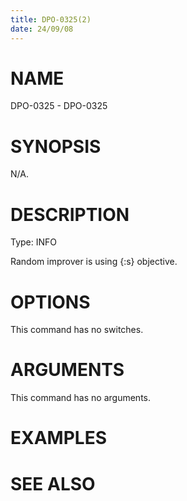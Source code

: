 ```yaml
---
title: DPO-0325(2)
date: 24/09/08
---
```


# NAME

DPO-0325 - DPO-0325

# SYNOPSIS

N/A.

# DESCRIPTION

Type: INFO

Random improver is using {:s} objective.

# OPTIONS

This command has no switches.

# ARGUMENTS

This command has no arguments.

# EXAMPLES

# SEE ALSO
